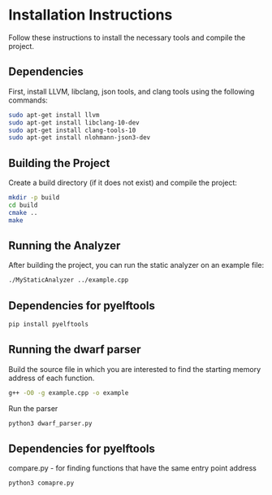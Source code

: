 # Installation Instructions

Follow these instructions to install the necessary tools and compile the project.

## Dependencies

First, install LLVM, libclang, json tools, and clang tools using the following commands:

```bash
sudo apt-get install llvm
sudo apt-get install libclang-10-dev
sudo apt-get install clang-tools-10
sudo apt-get install nlohmann-json3-dev

```
## Building the Project

Create a build directory (if it does not exist) and compile the project:

```bash
mkdir -p build
cd build
cmake ..
make
```

## Running the Analyzer

After building the project, you can run the static analyzer on an example file:
```bash
./MyStaticAnalyzer ../example.cpp
```


## Dependencies for pyelftools
```bash
pip install pyelftools
```

## Running the dwarf parser

Build the source file in which you are interested to find the starting memory address of each function.
```bash
g++ -O0 -g example.cpp -o example
```
Run the parser
```bash
python3 dwarf_parser.py
```

## Dependencies for pyelftools
compare.py - for finding functions that have the same entry point address
```bash
python3 comapre.py
```